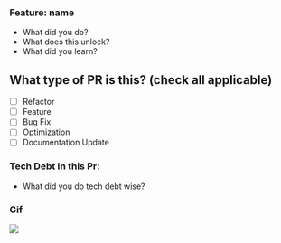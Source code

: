 ### Feature: name
- What did you do?
- What does this unlock?
- What did you learn?

## What type of PR is this? (check all applicable)

- [ ] Refactor
- [ ] Feature
- [ ] Bug Fix
- [ ] Optimization
- [ ] Documentation Update

### Tech Debt In this Pr:
- What did you do tech debt wise?

### Gif

![](add-a.gif)